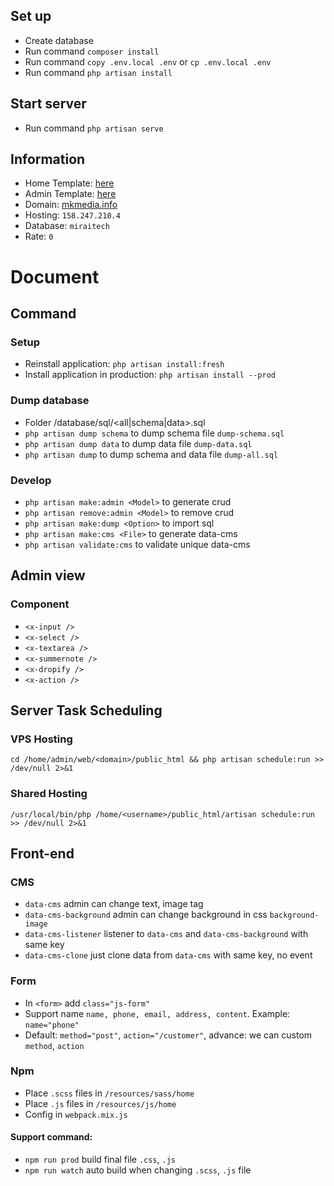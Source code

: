 ## Set up
- Create database
- Run command `composer install`
- Run command `copy .env.local .env` or `cp .env.local .env`
- Run command `php artisan install`

## Start server
- Run command `php artisan serve`

## Information
- Home Template: [here]()
- Admin Template: [here](https://github.com/duongvalo/admin-template.git)
- Domain: [mkmedia.info](https://mkmedia.info)
- Hosting: `158.247.210.4`
- Database: `miraitech`
- Rate: `0`

# Document
## Command
### Setup
- Reinstall application: `php artisan install:fresh`
- Install application in production: `php artisan install --prod`

### Dump database
- Folder /database/sql/<all|schema|data>.sql
- `php artisan dump schema` to dump schema file `dump-schema.sql`
- `php artisan dump data` to dump data file `dump-data.sql` 
- `php artisan dump` to dump schema and data file `dump-all.sql`

### Develop
- `php artisan make:admin <Model>` to generate crud
- `php artisan remove:admin <Model>` to remove crud
- `php artisan make:dump <Option>` to import sql
- `php artisan make:cms <File>` to generate data-cms
- `php artisan validate:cms` to validate unique data-cms

## Admin view
### Component
- `<x-input />`
- `<x-select />`
- `<x-textarea />`
- `<x-summernote />`
- `<x-dropify />`
- `<x-action />`

## Server Task Scheduling
### VPS Hosting
`cd /home/admin/web/<domain>/public_html && php artisan schedule:run >> /dev/null 2>&1`

### Shared Hosting
`/usr/local/bin/php /home/<username>/public_html/artisan schedule:run >> /dev/null 2>&1`

## Front-end
### CMS
- `data-cms` admin can change text, image tag
- `data-cms-background` admin can change background in css `background-image`
- `data-cms-listener` listener to `data-cms` and `data-cms-background` with same key 
- `data-cms-clone` just clone data from `data-cms` with same key, no event

### Form
- In `<form>` add `class="js-form"`
- Support name `name, phone, email, address, content`. Example: `name="phone"`
- Default: `method="post"`, `action="/customer"`, advance: we can custom `method`, `action` 

### Npm
- Place `.scss` files in `/resources/sass/home`
- Place `.js` files in `/resources/js/home`
- Config in `webpack.mix.js`

#### Support command: 
- `npm run prod` build final file `.css`, `.js`
- `npm run watch` auto build when changing `.scss`, `.js` file
